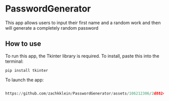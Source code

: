 # PasswordGenerator
This app allows users to input their first name and a random work and then will generate a completely random password

## How to use
To run this app, the Tkinter library is required. To install, paste this into the terminal:

``` pip install tkinter ```

To launch the app:

``` python passwordapp.py '''

https://github.com/zachkklein/PasswordGenerator/assets/106212306/2d8824ea-3eb7-46c8-a33e-b47b39f8770d
